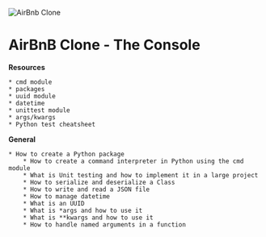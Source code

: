 ![AirBnb Clone](https://s3.amazonaws.com/uploads/medias/2018/6/65f4a1dd9c51265f49d0.png?X-Amz-Algorithm=AWS4-HMAC-SHA256&X-Amz-Credential=AKIARDDGGGOUXW7JF5MT%2F20190627%2Fus-east-1%2Fs3%2Faws4_request&X-Amz-Date=20190627T165604Z&X-Amz-Expires=86400&X-Amz-SignedHeaders=host&X-Amz-Signature=d8b352a25d50fb402101e740c4ff6349175a125ccff0c078dbffbd5a4dd18dfa)


# **AirBnB Clone - The Console**

**Resources**

	* cmd module
	* packages
	* uuid module
	* datetime
	* unittest module
	* args/kwargs
	* Python test cheatsheet

**General**

	* How to create a Python package
        * How to create a command interpreter in Python using the cmd module
        * What is Unit testing and how to implement it in a large project
        * How to serialize and deserialize a Class
        * How to write and read a JSON file
        * How to manage datetime
        * What is an UUID
        * What is *args and how to use it
        * What is **kwargs and how to use it
        * How to handle named arguments in a function
